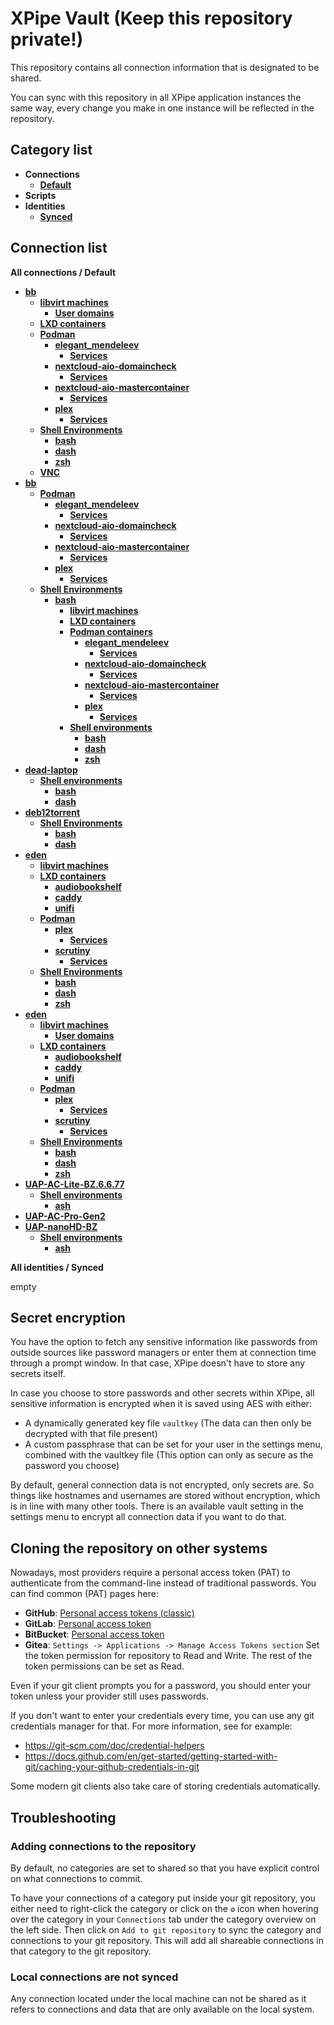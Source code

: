 # XPipe Vault (Keep this repository private!)

This repository contains all connection information that is designated to be shared.

You can sync with this repository in all XPipe application instances the same way, every change you make in one instance will be reflected in the repository. 

## Category list

- **Connections**
  - [**Default**](categories/97458c07-75c0-4f9d-a06e-92d8cdf67c40)
- **Scripts**
- **Identities**
  - [**Synced**](categories/69aa5040-28dc-451e-b4ff-1192ce5e1e3c)

## Connection list

**All connections / Default**

- [**bb**](stores/e124799c-7a66-485c-8a43-cd078670d0d5)
  - [**libvirt machines**](stores/58b7111c-9877-4f4b-9abe-bf9cbf78da3a)
    - [**User domains**](stores/7dabbbba-2279-476b-b165-635d881dd8ab)
  - [**LXD containers**](stores/b92457cb-b2e0-4cba-95ad-d62a33c7e5b3)
  - [**Podman**](stores/329456cc-cfa3-4776-b5ac-4318c39f3ed6)
    - [**elegant_mendeleev**](stores/0cb39489-029f-48a7-88db-5e7d1d5a8e7b)
      - [**Services**](stores/24bb0355-eae8-433e-b024-bc2a46c9b91a)
    - [**nextcloud-aio-domaincheck**](stores/2c926f28-24a0-4116-b0b1-c2a4e97e33c6)
      - [**Services**](stores/d0f33836-43e1-4349-8afe-a265729207f9)
    - [**nextcloud-aio-mastercontainer**](stores/8dda9a89-4a35-45f9-bdd8-1641db98b82d)
      - [**Services**](stores/3a4b5e69-2349-425a-b918-3c65d8c4718f)
    - [**plex**](stores/b29a6e64-418b-456e-88c9-1a924d8e284c)
      - [**Services**](stores/f30808ba-1390-4b67-86e4-466cd34ea29e)
  - [**Shell Environments**](stores/4d044dd2-acb0-3566-9828-5d7864d583d5)
    - [**bash**](stores/131d444f-6340-43e2-a6e9-b280952ecf0f)
    - [**dash**](stores/f3d8e4da-ec67-46b8-bc3f-e3c01b23e812)
    - [**zsh**](stores/eb9a6bb2-157a-43f0-b5eb-3d03aef57484)
  - [**VNC**](stores/0cd6af7e-73d1-4e1c-a0b1-ecf791870a48)
- [**bb**](stores/92e6a3fc-bb0e-4a2f-90bc-fa26eb9bb1c7)
  - [**Podman**](stores/bf43868a-a93f-4924-a80f-9591b4d84e7f)
    - [**elegant_mendeleev**](stores/ea1b9b44-b961-40d4-9f9d-452b0f2627d0)
      - [**Services**](stores/5e955e18-5cb4-4677-ac22-b8677179d93a)
    - [**nextcloud-aio-domaincheck**](stores/5421e6cf-308b-4876-ab94-1906d092493b)
      - [**Services**](stores/a89a68a8-d12e-4f8a-93ff-928358012091)
    - [**nextcloud-aio-mastercontainer**](stores/8e73e3aa-166e-47f1-853b-219f7a221ef0)
      - [**Services**](stores/25decf21-3b06-42d7-aea1-d0ac07a2dfe2)
    - [**plex**](stores/f10513b5-7cf9-440b-a408-56700f59008e)
      - [**Services**](stores/b45085de-9964-435c-a3d9-4936f35909d7)
  - [**Shell Environments**](stores/93cc12fc-b7af-384f-91b4-59906361fb8c)
    - [**bash**](stores/c9daa41a-0e7c-40fc-b302-69fa99a66552)
      - [**libvirt machines**](stores/200d48c1-9929-4a1b-935a-913ed456207f)
      - [**LXD containers**](stores/f355912c-a1de-45b3-bee5-c1db35e642a0)
      - [**Podman containers**](stores/0dff0aa1-e026-4099-be8f-c34c46ba8138)
        - [**elegant_mendeleev**](stores/2bcdaa43-1e3c-4309-8198-e2ab76dc2c9e)
          - [**Services**](stores/ff3dca75-f03b-4a72-8fff-f7dc324aa9ff)
        - [**nextcloud-aio-domaincheck**](stores/3a0791ad-1587-4713-acb6-d02f8ee167b1)
          - [**Services**](stores/cc4d88f2-ee64-4eca-a559-41ae8a3503e2)
        - [**nextcloud-aio-mastercontainer**](stores/4ae5fe10-9883-40cf-a190-f0e70c25406c)
          - [**Services**](stores/cf15fa56-9b34-4ef1-8f2f-6d7d657bad65)
        - [**plex**](stores/08f24199-3c44-45dc-9aa1-4d48b765fc60)
          - [**Services**](stores/7930ebf3-6da3-4b6b-a2e4-71c4fb185d6d)
      - [**Shell environments**](stores/db8a48d0-7ec5-3445-9fae-9d2b46954b4f)
        - [**bash**](stores/3d954b47-27a8-4ac3-926e-2b78657818fa)
        - [**dash**](stores/6a779378-7a60-42a0-a1aa-4c22156ce967)
        - [**zsh**](stores/3debc557-59c9-457d-b2f4-c57f6c2ec9d4)
- [**dead-laptop**](stores/deef75fa-59ad-4df4-8e81-21f13b177566)
  - [**Shell environments**](stores/fbc15e9d-b853-38f6-b53c-2ccbbc04813c)
    - [**bash**](stores/2baa4087-eabc-4c46-be76-24b48f334ccd)
    - [**dash**](stores/9422b305-14bd-4119-a7cb-fc7351286684)
- [**deb12torrent**](stores/eb8ed849-34b1-4d6e-a08b-fd88999c57aa)
  - [**Shell Environments**](stores/6583959b-e2e5-3d42-86f2-8fc3b2a3f643)
    - [**bash**](stores/756f6a73-4a2f-46ee-95a0-ac75df30f8a5)
    - [**dash**](stores/604ea188-dbdd-49de-b54a-047105a74ef0)
- [**eden**](stores/db73f4e1-be6e-4d77-b95f-4f21d6737022)
  - [**libvirt machines**](stores/a8e6228e-5738-45b1-b018-949e636bbf92)
  - [**LXD containers**](stores/7d026766-c70e-45d1-8abf-45679a1ceb32)
    - [**audiobookshelf**](stores/887d511f-ab5c-497e-a4ca-f193c3b3311b)
    - [**caddy**](stores/02323601-075c-4dcb-a345-95530ad6f3e7)
    - [**unifi**](stores/3d8a7ee4-bd24-4526-8efd-9fe3b80dedab)
  - [**Podman**](stores/ef1c3b64-94e8-4c97-b550-a78e6225e62f)
    - [**plex**](stores/ac382407-48e6-42fd-9308-788be9434ad8)
      - [**Services**](stores/01ab07a0-d14f-443d-8197-df27f1faec18)
    - [**scrutiny**](stores/cc61670e-d639-4184-9832-e330f6b22164)
      - [**Services**](stores/cb75fa58-21c8-459a-a853-13cf5f5af05a)
  - [**Shell Environments**](stores/42db7acf-1a58-360f-a939-90c821495648)
    - [**bash**](stores/a1a4fe87-5c5b-427a-8cf5-84a6c3213eb8)
    - [**dash**](stores/20aa9dc3-95d9-42bf-84fb-0ec9f4fc3631)
    - [**zsh**](stores/8fe2b4db-28b0-4a45-abd2-24ea62cd14e4)
- [**eden**](stores/26a3064b-0089-4123-b5e3-4ee16324768d)
  - [**libvirt machines**](stores/409f01ac-56c7-4602-a938-40b7d5df75ab)
    - [**User domains**](stores/d4035b27-bda1-4ca6-bc06-3655ed7e61e0)
  - [**LXD containers**](stores/409a47b2-e684-4bc8-9ef7-266d17231d04)
    - [**audiobookshelf**](stores/0d2f05df-f397-4e12-967e-3a0f9cabf94e)
    - [**caddy**](stores/5b54bf0f-bb55-49dd-ac87-ae1f31396db4)
    - [**unifi**](stores/548c4fb9-c6a3-47a3-91dc-207753c0e663)
  - [**Podman**](stores/f8810c05-c310-4025-9095-4ae13d1a5492)
    - [**plex**](stores/b8ddf249-13e0-43b0-8671-b6eeda987b18)
      - [**Services**](stores/e0690ef3-ba9f-43cf-b293-a5e116c183f6)
    - [**scrutiny**](stores/fe59b214-cd76-42aa-82cf-dd45479ca66f)
      - [**Services**](stores/577b5308-fa68-4d36-bdc5-383135773767)
  - [**Shell Environments**](stores/a0c2aa1d-55a1-3cb5-b5da-45e932de10a4)
    - [**bash**](stores/d093405e-3302-4968-b54f-c28cdfc3d7b6)
    - [**dash**](stores/3f930e96-7586-4d8b-87d4-d31c143db2de)
    - [**zsh**](stores/67f0554a-20ad-4cda-9525-e8085214689e)
- [**UAP-AC-Lite-BZ.6.6.77**](stores/9b6dcca9-252c-4212-9774-f59a7a3773a0)
  - [**Shell environments**](stores/79d7cc20-bd76-396d-969b-9aaff251bd04)
    - [**ash**](stores/0989e737-65a9-4a89-a079-d70a30b415ef)
- [**UAP-AC-Pro-Gen2**](stores/ec6cf228-05b1-4597-bb79-b6182b579b69)
- [**UAP-nanoHD-BZ**](stores/cd701694-b4e5-4212-877a-4851cd637c4d)
  - [**Shell environments**](stores/61f2ca04-fbe2-362d-b0aa-4b0f0cc6c72f)
    - [**ash**](stores/e728d776-df96-401a-99f8-157e195037bb)

**All identities / Synced**

empty


## Secret encryption

You have the option to fetch any sensitive information like passwords from outside sources like password managers or enter them at connection time through a prompt window. In that case, XPipe doesn't have to store any secrets itself.

In case you choose to store passwords and other secrets within XPipe, all sensitive information is encrypted when it is saved using AES with either:

- A dynamically generated key file `vaultkey` (The data can then only be decrypted with that file present)
- A custom passphrase that can be set for your user in the settings menu, combined with the vaultkey file (This option can only as secure as the password you choose)

By default, general connection data is not encrypted, only secrets are.
So things like hostnames and usernames are stored without encryption, which is in line with many other tools.
There is an available vault setting in the settings menu to encrypt all connection data if you want to do that.

## Cloning the repository on other systems

Nowadays, most providers require a personal access token (PAT) to authenticate from the command-line instead of traditional passwords.
You can find common (PAT) pages here:
- **GitHub**: [Personal access tokens (classic)](https://github.com/settings/tokens)
- **GitLab**: [Personal access token](https://docs.gitlab.com/ee/user/profile/personal_access_tokens.html)
- **BitBucket**: [Personal access token](https://support.atlassian.com/bitbucket-cloud/docs/access-tokens/)
- **Gitea**: `Settings -> Applications -> Manage Access Tokens section`
Set the token permission for repository to Read and Write. The rest of the token permissions can be set as Read.

Even if your git client prompts you for a password, you should enter your token unless your provider still uses passwords.

If you don't want to enter your credentials every time, you can use any git credentials manager for that.
For more information, see for example:
- https://git-scm.com/doc/credential-helpers
- https://docs.github.com/en/get-started/getting-started-with-git/caching-your-github-credentials-in-git

Some modern git clients also take care of storing credentials automatically.

## Troubleshooting

### Adding connections to the repository

By default, no categories are set to shared so that you have explicit control on what connections to commit.

To have your connections of a category put inside your git repository,
you either need to right-click the category or click on the `⚙️` icon when hovering over the category
in your `Connections` tab under the category overview on the left side.
Then click on `Add to git repository` to sync the category and connections to your git repository.
This will add all shareable connections in that category to the git repository.

### Local connections are not synced

Any connection located under the local machine can not be shared as it refers to connections and data that are only available on the local system.

